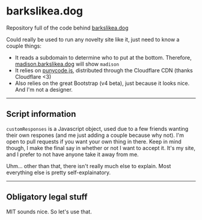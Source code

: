 # barkslikea.dog

Repository full of the code behind [barkslikea.dog](barkslikea.dog)

Could really be used to run any novelty site like it, just need to know a couple things:

- It reads a subdomain to determine who to put at the bottom. Therefore, [madison.barkslikea.dog](madison.barkslikea.dog) will show `madison`
- It relies on [punycode.js](https://github.com/bestiejs/punycode.js/), distributed through the Cloudflare CDN (thanks Cloudflare <3)
- Also relies on the great Bootstrap (v4 beta), just because it looks nice. And I'm not a designer. 

---
## Script information

`customResponses` is a Javascript object, used due to a few friends wanting their own respones (and me just adding a couple because why not). I'm open to pull requests if you want your own thing in there. Keep in mind though, I make the final say in whether or not I want to accept it. It's my site, and I prefer to not have anyone take it away from me. 

Uhm... other than that, there isn't really much else to explain. Most everything else is pretty self-explainatory. 

---
## Obligatory legal stuff

MIT sounds nice. So let's use that.